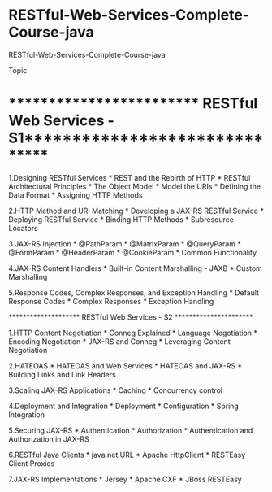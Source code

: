 # RESTful-Web-Services-Complete-Course-java
RESTful-Web-Services-Complete-Course-java

Topic
# ************************ RESTful Web Services - S1******************************
1.Designing RESTful Services
	* REST and the Rebirth of HTTP
	* RESTful Architectural Principles
	* The Object Model
	* Model the URIs
	* Defining the Data Format
	* Assigning HTTP Methods

2.HTTP Method and URI Matching
	* Developing a JAX-RS RESTful Service
	* Deploying RESTful Service
	* Binding HTTP Methods
	* Subresource Locators
	
3.JAX-RS Injection
	* @PathParam
	* @MatrixParam
	* @QueryParam
	* @FormParam
	* @HeaderParam
	* @CookieParam
	* Common Functionality
	
4.JAX-RS Content Handlers
	* Built-in Content Marshalling - JAXB
	* Custom Marshalling
	
5.Response Codes, Complex Responses, and Exception Handling
	* Default Response Codes
	* Complex Responses
	* Exception Handling
	

******************** RESTful Web Services - S2 **********************

1.HTTP Content Negotiation
	* Conneg Explained
	* Language Negotiation
	* Encoding Negotiation
	* JAX-RS and Conneg
	* Leveraging Content Negotiation
	
2.HATEOAS
	* HATEOAS and Web Services
	* HATEOAS and JAX-RS
	* Building Links and Link Headers

3.Scaling JAX-RS Applications
	* Caching
	* Concurrency control
	
4.Deployment and Integration
	* Deployment
	* Configuration
	* Spring Integration
	
5.Securing JAX-RS
	* Authentication
	* Authorization
	* Authentication and Authorization in JAX-RS

6.RESTful Java Clients
	* java.net.URL
	* Apache HttpClient
	* RESTEasy Client Proxies
	
7.JAX-RS Implementations
	* Jersey
	* Apache CXF
	* JBoss RESTEasy
